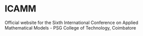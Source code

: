 # ICAMM
Official website for the Sixth International Conference on Applied Mathematical Models - PSG College of Technology, Coimbatore
